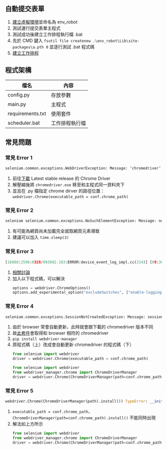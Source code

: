 ## 自動提交表單
1. [建立虛擬環境](https://github.com/yuning-lin/EnvironmentSetup/blob/main/Python/WindowsInstallation.md#%E8%99%9B%E6%93%AC%E7%92%B0%E5%A2%83)並命名為 env_robot
2. 測試運行提交表單主程式
3. 測試成功後建立工作排程執行檔 .bat
4. 先於 CMD 鍵入 `fsutil file createnew .\env_robot\Lib\site-packages\a.pth 0` 並逐行測試 .bat 程式碼
5. [建立工作排程](https://github.com/yuning-lin/EnvironmentSetup/blob/main/WindowsTaskScheduler/README.md)

## 程式架構
檔名|內容
----|----
config.py|存放參數
main.py|主程式
requirements.txt|使用套件
scheduler.bat|工作排程執行檔

## 常見問題
### 常見 Error 1
  ```python
  selenium.common.exceptions.WebDriverException: Message: ‘chromedriver’ executable needs to be in PATH.
  ```
1. 前往[下載](https://sites.google.com/chromium.org/driver/) Latest stable release 的 Chrome Driver
2. 解壓縮後將 `chromedriver.exe` 移至和主程式同一資料夾下
3. 並且在 .py 檔指定 chrome dirver 的路徑位置：`webdriver.Chrome(executable_path = conf.chrome_path)`

### 常見 Error 2
  ```python
  selenium selenium.common.exceptions.NoSuchElementException: Message: no such element: Unable to locate element
  ```
1. 有可能為網頁尚未加載完全就取網頁元素導致
2. 建議可以加入 `time.sleep(3)`

### 常見 Error 3
  ```python
  [16068:2596:0328/093602.183:ERROR:device_event_log_impl.cc(214)] [09:36:02.184] Bluetooth: bluetooth_adapter_winrt.cc:1075 Getting Default Adapter failed.
  ```
1. [相關討論](https://stackoverflow.com/questions/61561112/how-to-solve-getting-default-adapter-failed-error-when-launching-chrome-and-tr)
2. 加入以下程式碼，可以解決
      ```python
      options = webdriver.ChromeOptions() 
      options.add_experimental_option("excludeSwitches", ["enable-logging"])
      ```
### 常見 Error 4
  ```python
  selenium.common.exceptions.SessionNotCreatedException: Message: session not created: This version of ChromeDriver only supports Chrome version 99 Current browser version is 102.0.5005.115 with binary
  ```
 1. 由於 browser 常會自動更新，此時就會跟下載的 chromedriver 版本不同
 2. 故[此套件](https://pypi.org/project/webdriver-manager/)會取得和 browser 相符的 chromedriver
 3. `pip install webdriver-manager` 
 4. 原程式碼（上）改成會自動更新 chromedriver 的程式碼（下）
      ```python
      from selenium import webdriver
      driver = webdriver.Chrome(executable_path = conf.chrome_path)
      ```
      ```python
      from selenium import webdriver
      from webdriver_manager.chrome import ChromeDriverManager
      driver = webdriver.Chrome(ChromeDriverManager(path=conf.chrome_path).install())
      ```
 ### 常見 Error 5
  ```python
  webdriver.Chrome(ChromeDriverManager(path).install()) TypeError: __init__() got multiple values for argument 'executable_path'
  ```
  1.  `executable_path = conf.chrome_path`、`ChromeDriverManager(path=conf.chrome_path).install()` 不能同時出現
  2.  解法如上方所示
      ```python
      from selenium import webdriver
      from webdriver_manager.chrome import ChromeDriverManager
      driver = webdriver.Chrome(ChromeDriverManager(path=conf.chrome_path).install())
      ```
